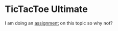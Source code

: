 # TicTacToe Ultimate
I am doing an [assignment](https://github.com/HenryQuan/AI3411) on this topic so why not?
